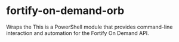 # fortify-on-demand-orb
Wraps the This is a PowerShell module that provides command-line interaction and automation for the Fortify On Demand API.
